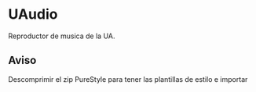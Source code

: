 # UAudio
Reproductor de musica de la UA.

## Aviso
Descomprimir el zip PureStyle para tener las plantillas de estilo e importar
